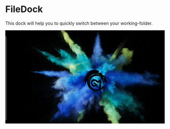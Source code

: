 # FileDock
This dock will help you to quickly switch between your working-folder.

![video](https://github.com/GianniMoretti/FileDock/blob/main/Images/VideoSample.gif)
